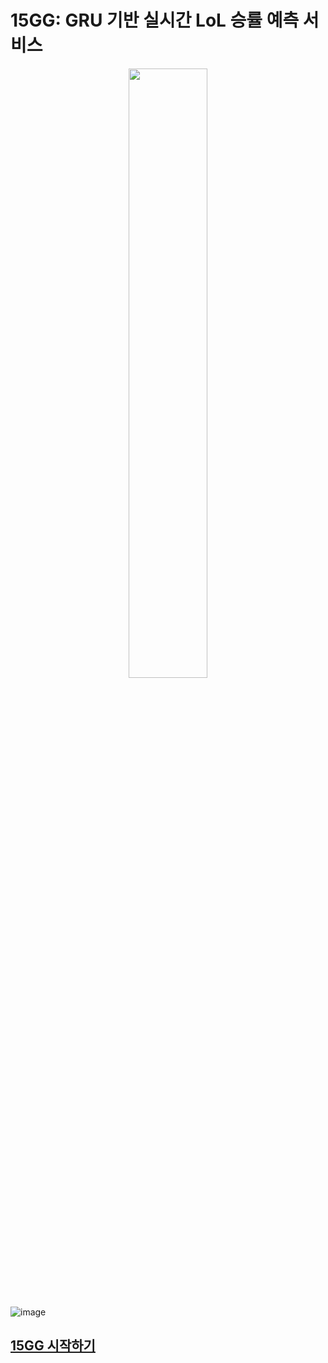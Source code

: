 # 15GG: GRU 기반 실시간 LoL 승률 예측 서비스

<div align="center">
<img src='https://user-images.githubusercontent.com/39877377/236751424-0269905f-914b-49de-af3c-5755d59d4410.png' width=50% />
</div>
<br>


![image](https://user-images.githubusercontent.com/39877377/236750034-4a2fcc87-967c-4d02-bc67-fe9ce76908df.png)

## [15GG 시작하기](getting-started.md)
